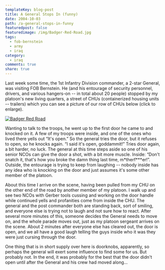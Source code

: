 ```yaml
---
templateKey: blog-post
title: A General Stops In (funny)
date: 2004-10-03
path: /a-general-stops-in-funny
featuredpost: false
featuredimage: /img/Badger-Red-Road.jpg
tags:
  - fob-bernstein
  - army
  - iraq
category:
  - iraq
comments: true
share: true
---
```


Last week some time, the 1st Infantry Division commander, a 2-star General, was visiting FOB Bernstein. He (and his entourage of security personnel, drivers, and various hangers-on -- in total about 20 people) stopped by my platoon's new living quarters, a street of CHUs (containerized housing units -- trailers) which you can see a picture of our row of CHUs below (click to enlarge).

[![Badger Red Road](images/Badger-Red-Road-300x225.jpg)](http://ardalis.com/wp-content/uploads/2004/10/Badger-Red-Road.jpg)

Wanting to talk to the troops, he went up to the first door he came to and knocked on it. A few of my troops were inside, and one of the ones who lived there yells out “It's open.” So the general tries the door, but it refuses to open, so he knocks again. “I said it's open, goddammit!” Tries door again, a bit harder, no luck. The general at this time steps aside so one of his senior NCOs can give the door a shot, with a bit more muscle. Inside: “Don't snatch it, that's how you broke the damn thing last time, m\*therf\*\*\*er!”. Outside, the entourage is trying to keep from laughing -- nobody inside has any idea who is knocking on the door and just assumes it's some other member of the platoon.

About this time I arrive on the scene, having been pulled from my CHU on the other end of the road by another member of my platoon. I walk up and see two NCOs with Gerber tools cussing and working on the door handle while continued yells and profanities come from inside the CHU. The general and the post commander both are standing back, sort of smiling, and everyone else is trying not to laugh and not sure how to react. After several more minutes of this, someone decides the General needs to move on, and the whole parade moves out, just as my platoon sergeant arrives on the scene. About 2 minutes after everyone else has cleared out, the door is open, and we all have a good laugh telling the guys inside who it was they were just cursing through the door.

One thing that is in short supply over here is doorknobs, apparently, so perhaps the general will exert some influence to find some for us. But probably not. In the end, it was probably for the best that the door didn't open until after the General and his crew had moved along...
